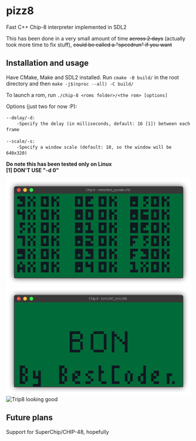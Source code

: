 # pizz8

Fast C++ Chip-8 interpreter implemented in SDL2</br>

This has been done in a very small amount of time ~~across 2 days~~ (actually took more time to fix stuff), ~~could be called a "speedrun" if you want~~</br>

## Installation and usage

Have CMake, Make and SDL2 installed. Run `cmake -B build/` in the root directory and then `make -j$(nproc --all) -C build/`</br>

To launch a rom, run `./chip-8 <roms folder>/<the rom> [options]`</br>

Options (just two for now :P):

```
--delay/-d:
    -Specify the delay (in milliseconds, default: 16 [1]) between each frame

--scale/-s:
    -Specify a window scale (default: 10, so the window will be 640x320)
```

**Do note this has been tested only on Linux**</br>
**[1] DON'T USE "-d 0"**

![Corax89's test passing](opcode.png)
![BestCoder test passing](bc_test.png)
![Trip8 looking good](trip8.gif)

## Future plans

Support for SuperChip/CHIP-48, hopefully
